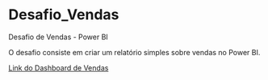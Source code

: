 # Desafio_Vendas
Desafio de Vendas - Power BI

<p>O desafio consiste em criar um relatório simples sobre vendas no Power BI.</p>
<a href="https://app.powerbi.com/view?r=eyJrIjoiN2FhZWE3OWEtNzM1NS00NDZmLTg4N2ItYmEyNTg4ZDJlZDA5IiwidCI6IjljZWVlNzBjLTU1MzYtNDgyZi05YzY1LTQ2MzU2NWZjYjJiOSJ9"> Link do Dashboard de Vendas </a> 
